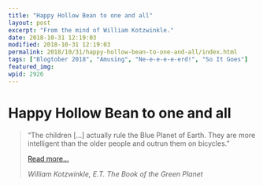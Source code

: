 ```yaml
---
title: "Happy Hollow Bean to one and all"
layout: post
excerpt: "From the mind of William Kotzwinkle."
date: 2018-10-31 12:19:03
modified: 2018-10-31 12:19:03
permalink: 2018/10/31/happy-hollow-bean-to-one-and-all/index.html
tags: ["Blogtober 2018", "Amusing", "Ne-e-e-e-e-erd!", "So It Goes"]
featured_img: 
wpid: 2926
---
```


# Happy Hollow Bean to one and all

> “The children \[…\] actually rule the Blue Planet of Earth. They are more intelligent than the older people and outrun them on bicycles.”
> 
> [Read more…](https://patrickjohanneson.com/2005/10/31/explain-said-the-interrogation-machine/)
> 
> <cite>William Kotzwinkle, *E.T. The Book of the Green Planet*</cite>